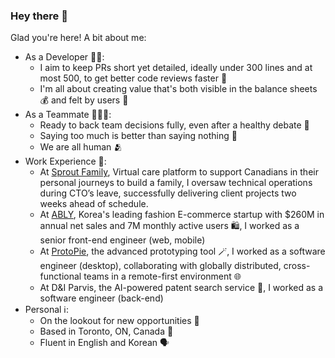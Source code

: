 ### Hey there 👋

Glad you're here! A bit about me:

- As a Developer 🧑‍💻:
  - I aim to keep PRs short yet detailed, ideally under 300 lines and at most 500, to get better code reviews faster 👀
  - I'm all about creating value that's both visible in the balance sheets 💰 and felt by users 🫶
- As a Teammate 🧑‍🤝‍🧑:
  - Ready to back team decisions fully, even after a healthy debate 🤝
  - Saying too much is better than saying nothing 📢
  - We are all human 🫂
- Work Experience 💼:
  - At [Sprout Family](https://www.sproutfamily.ca/), Virtual care platform to support Canadians in their personal journeys to build a family, I oversaw technical operations during CTO’s leave, successfully delivering client projects two weeks ahead of schedule.
  - At [ABLY](https://m.a-bly.com/), Korea's leading fashion E-commerce startup with $260M in annual net sales and 7M monthly active users 🛍️, I worked as a senior front-end engineer (web, mobile) 
  - At [ProtoPie](https://www.protopie.io/), the advanced prototyping tool 🪄, I worked as a software engineer (desktop), collaborating with globally distributed, cross-functional teams in a remote-first environment 🌐
  - At D&I Parvis, the AI-powered patent search service 🔎, I worked as a software engineer (back-end) 
- Personal ℹ️:
  - On the lookout for new opportunities 🌟
  - Based in Toronto, ON, Canada 🍁
  - Fluent in English and Korean 🗣️
